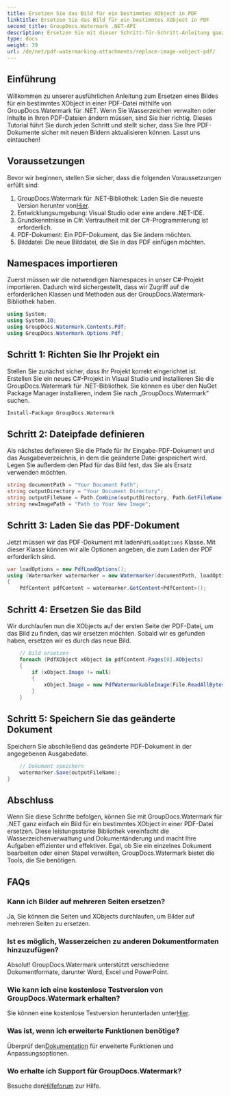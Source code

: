 ```yaml
---
title: Ersetzen Sie das Bild für ein bestimmtes XObject in PDF
linktitle: Ersetzen Sie das Bild für ein bestimmtes XObject in PDF
second_title: GroupDocs.Watermark .NET-API
description: Ersetzen Sie mit dieser Schritt-für-Schritt-Anleitung ganz einfach Bilder in PDFs mit GroupDocs.Watermark für .NET. Perfekt für die effiziente Verwaltung von PDF-Inhalten.
type: docs
weight: 39
url: /de/net/pdf-watermarking-attachments/replace-image-xobject-pdf/
---
```

## Einführung
Willkommen zu unserer ausführlichen Anleitung zum Ersetzen eines Bildes für ein bestimmtes XObject in einer PDF-Datei mithilfe von GroupDocs.Watermark für .NET. Wenn Sie Wasserzeichen verwalten oder Inhalte in Ihren PDF-Dateien ändern müssen, sind Sie hier richtig. Dieses Tutorial führt Sie durch jeden Schritt und stellt sicher, dass Sie Ihre PDF-Dokumente sicher mit neuen Bildern aktualisieren können. Lasst uns eintauchen!
## Voraussetzungen
Bevor wir beginnen, stellen Sie sicher, dass die folgenden Voraussetzungen erfüllt sind:
1.  GroupDocs.Watermark für .NET-Bibliothek: Laden Sie die neueste Version herunter von[Hier](https://releases.groupdocs.com/Watermark/net/).
2. Entwicklungsumgebung: Visual Studio oder eine andere .NET-IDE.
3. Grundkenntnisse in C#: Vertrautheit mit der C#-Programmierung ist erforderlich.
4. PDF-Dokument: Ein PDF-Dokument, das Sie ändern möchten.
5. Bilddatei: Die neue Bilddatei, die Sie in das PDF einfügen möchten.

## Namespaces importieren
Zuerst müssen wir die notwendigen Namespaces in unser C#-Projekt importieren. Dadurch wird sichergestellt, dass wir Zugriff auf die erforderlichen Klassen und Methoden aus der GroupDocs.Watermark-Bibliothek haben.
```csharp
using System;
using System.IO;
using GroupDocs.Watermark.Contents.Pdf;
using GroupDocs.Watermark.Options.Pdf;
```
## Schritt 1: Richten Sie Ihr Projekt ein
Stellen Sie zunächst sicher, dass Ihr Projekt korrekt eingerichtet ist. Erstellen Sie ein neues C#-Projekt in Visual Studio und installieren Sie die GroupDocs.Watermark für .NET-Bibliothek. Sie können es über den NuGet Package Manager installieren, indem Sie nach „GroupDocs.Watermark“ suchen.
```sh
Install-Package GroupDocs.Watermark
```
## Schritt 2: Dateipfade definieren
Als nächstes definieren Sie die Pfade für Ihr Eingabe-PDF-Dokument und das Ausgabeverzeichnis, in dem die geänderte Datei gespeichert wird. Legen Sie außerdem den Pfad für das Bild fest, das Sie als Ersatz verwenden möchten.
```csharp
string documentPath = "Your Document Path";
string outputDirectory = "Your Document Directory";
string outputFileName = Path.Combine(outputDirectory, Path.GetFileName(documentPath));
string newImagePath = "Path to Your New Image";
```
## Schritt 3: Laden Sie das PDF-Dokument
 Jetzt müssen wir das PDF-Dokument mit laden`PdfLoadOptions` Klasse. Mit dieser Klasse können wir alle Optionen angeben, die zum Laden der PDF erforderlich sind.
```csharp
var loadOptions = new PdfLoadOptions();
using (Watermarker watermarker = new Watermarker(documentPath, loadOptions))
{
    PdfContent pdfContent = watermarker.GetContent<PdfContent>();
```
## Schritt 4: Ersetzen Sie das Bild
Wir durchlaufen nun die XObjects auf der ersten Seite der PDF-Datei, um das Bild zu finden, das wir ersetzen möchten. Sobald wir es gefunden haben, ersetzen wir es durch das neue Bild.
```csharp
    // Bild ersetzen
    foreach (PdfXObject xObject in pdfContent.Pages[0].XObjects)
    {
        if (xObject.Image != null)
        {
            xObject.Image = new PdfWatermarkableImage(File.ReadAllBytes(newImagePath));
        }
    }
```
## Schritt 5: Speichern Sie das geänderte Dokument
Speichern Sie abschließend das geänderte PDF-Dokument in der angegebenen Ausgabedatei.
```csharp
    // Dokument speichern
    watermarker.Save(outputFileName);
}
```

## Abschluss
Wenn Sie diese Schritte befolgen, können Sie mit GroupDocs.Watermark für .NET ganz einfach ein Bild für ein bestimmtes XObject in einer PDF-Datei ersetzen. Diese leistungsstarke Bibliothek vereinfacht die Wasserzeichenverwaltung und Dokumentänderung und macht Ihre Aufgaben effizienter und effektiver. Egal, ob Sie ein einzelnes Dokument bearbeiten oder einen Stapel verwalten, GroupDocs.Watermark bietet die Tools, die Sie benötigen.
## FAQs
### Kann ich Bilder auf mehreren Seiten ersetzen?
Ja, Sie können die Seiten und XObjects durchlaufen, um Bilder auf mehreren Seiten zu ersetzen.
### Ist es möglich, Wasserzeichen zu anderen Dokumentformaten hinzuzufügen?
Absolut! GroupDocs.Watermark unterstützt verschiedene Dokumentformate, darunter Word, Excel und PowerPoint.
### Wie kann ich eine kostenlose Testversion von GroupDocs.Watermark erhalten?
 Sie können eine kostenlose Testversion herunterladen unter[Hier](https://releases.groupdocs.com/).
### Was ist, wenn ich erweiterte Funktionen benötige?
 Überprüf den[Dokumentation](https://reference.groupdocs.com/Watermark/net/) für erweiterte Funktionen und Anpassungsoptionen.
### Wo erhalte ich Support für GroupDocs.Watermark?
 Besuche den[Hilfeforum](https://forum.groupdocs.com/c/watermark/19) zur Hilfe.